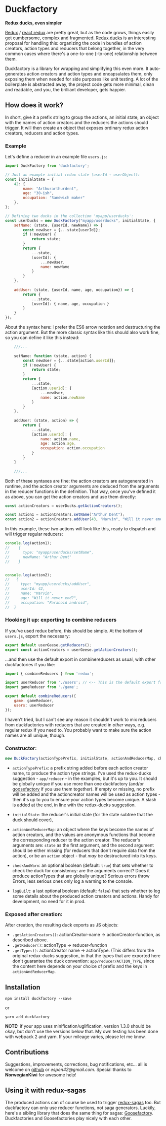 # Duckfactory
**Redux ducks, even simpler**

[Redux](https://github.com/reactjs/redux) / [react redux](https://github.com/reactjs/react-redux) are pretty great, but as the code grows, things easily get cumbersome, complex and fragmented. [Redux ducks](https://github.com/erikras/ducks-modular-redux) is an interesting proposal for handling this: organizing the code in bundles of action creators, action types and reducers that belong together, in the very common cases where there's a one-to-one (-to-one) relationship between them.

Duckfactory is a library for wrapping and simplifying this even more. It auto-generates action creators and action types and encapsulates them, only exposing them when needed for side purposes like unit testing. A lot of the boilerplate is abstracted away, the project code gets more minimal, clean and readable, and you, the brilliant developer, gets happier.


## How does it work?

In short, give it a prefix string to group the actions, an initial state, an object with the names of action creators and the reducers the actions should trigger. It will then create an object that exposes ordinary redux action creators, reducers and action types.


### Example

Let's define a reducer in an example file `users.js`:

```javascript
import DuckFactory from 'duckfactory';

// Just an example initial redux state (userId → userObject):
const initialState = {
    42: {
        name: "Arthurarthurdent",
        age: "30-ish",
        occupation: "Sandwich maker"
    },
};

// Defining two ducks in the collection 'myapp/userducks':
const userDucks = new DuckFactory("myapp/userducks", initialState, {
    setName: (state, {userId, newName}) => {
        const newUser = {...state[userId]};
        if (!newUser) {
            return state;
        }
    	return {
    	    ...state,
    	 	[userId]: {
    	    	...newUser,
    	    	name: newName
    	 	}
    	}
    },
    
    addUser: (state, {userId, name, age, occupation}) => {
    	return {
    	    ...state,
    	    [userId]: { name, age, occupation }
    	}
    }
});

```

About the syntax here: I prefer the ES6 arrow notation and destructuring the action argument. But the more classic syntax like this should also work fine, so you can define it like this instead:

```javascript
	///...
	
    setName: function (state, action) {
        const newUser = {...state[action.userId]};
        if (!newUser) {
            return state;
        }
    	return {
    	    ...state,
    	 	[action.userId]: {
    	    	...newUser,
    	    	name: action.newName
    	 	}
    	}
    },
    
    addUser: (state, action) => {
    	return {
    	    ...state,
    	    [action.userId]: { 
    	        name: action.name, 
    	        age: action.age, 
    	        occupation: action.occupation 
    	    }
    	}
    }
    
    ///...
```

Both of these syntaxes are fine: the action creators are autogenerated in runtime, and the action creator arguments are deduced from the arguments in the reducer functions in the definition. That way, once you've defined it as above, you can get the action creators and use them directly:
 
 
```javascript
const actionCreators = userDucks.getActionCreators();

const action1 = actionCreators.setName("Arthur Dent");
const action2 = actionCreators.addUser(43, "Marvin", "Will it never end?", "Paranoid android");
```


In this example, these two actions will look like this, ready to dispatch and will trigger regular reducers:

```javascript
console.log(action1);
//    {
//      type: "myapp/userducks/setName",
//      newName: "Arthur Dent"
//    }


console.log(action2);
//   {
//     type: "myapp/userducks/addUser",
//     userId: 42,
//     name: "Marvin",
//     age: "Will it never end?",
//     occupation: "Paranoid android",
//  }
```


### Hooking it up: exporting to combine reducers

If you've used redux before, this should be simple. At the bottom of `users.js`, export the necessary:

```javascript
export default userGeese.getReducers();
export const actionCreators = userGeese.getActionCreators();
```

...and then use the default export in combinereducers as usual, with other duckfactories if you like:

```javascript
import { combineReducers } from 'redux';

import userReducer from './users'; // <-- This is the default export from above
import gameReducer from './game';

export default combineReducers({
    game: gameReducer,
    users: userReducer
});
```

I haven't tried, but I can't see any reason it shouldn't work to mix reducers from duckfactories with reducers that are created in _other_ ways, e.g. regular redux if you need to. You probably want to make sure the action names are all unique, though.

### Constructor:

```javascript
new DuckFactory(actionTypePrefix, initialState, actionAndReducerMap, checkAndWarn, logBuilt)
```

- `actionTypePrefix`: a prefix string added before each action creator name, to produce the action type strings. I've used the redux-ducks suggestion - `app/reducer` - in the examples, but it's up to you. It should be globally unique if you use more than one duckfactory (and/or [goosefactory](https://github.com/espen42/goosefactory) if you use them together). If empty or missing, no prefix will be added and the actioncreator names will be used as action types - then it's up to you to ensure your action types become unique. A slash is added at the end, in line with the redux-ducks suggestion.

- `initialState`: the reducer's initial state (for the state subtree that the duck should cover),
 
- `actionAndReducerMap`: an object where the keys become the names of action creators, and the values are anonymous functions that become the corresponding reducer to the action creator. The reducer's arguments are: `state` as the first argument, and the second argument should be either missing (for reducers that don't require data from the action), or be an `action` object - that _may_ be destructured into its keys.
 
- `checkAndWarn`: an optional boolean (default: `true`) that sets whether to check the duck for consistency: are the arguments correct? Does it produce actionTypes that are globally unique? Serious errors throw Errors, less serious ones only log a warning to the console.

- `logBuilt`: a last optional boolean (default: `false`) that sets whether to log some details about the produced action creators and actions. Handy for development, no need for it in prod.

### Exposed after creation:
After creation, the resulting duck exports as JS objects:
- `.getActionCreators()`: actionCreator-name → actionCreator-function, as described above.
- `.getReducer()`: actionType → reducer-function
- `.getTypes()`: actionCreator name → actionType. (This differs from the original redux-ducks suggestion, in that the types that are exported here don't guarantee the duck convention: `app/reducer/ACTION_TYPE`, since the content here depends on your choice of prefix and the keys in `actionAndReducerMap`. 


## Installation
```
npm install duckfactory --save
```
or
```
yarn add duckfactory
```

**NOTE:** if your app uses minification/uglification, version 1.3.0 should be okay, but don't use the versions below that. My own testing has been done with webpack 2 and yarn. If your mileage varies, please let me know.


## Contributions
Suggestions, improvements, corrections, bug notifications, etc... all is welcome on [github](https://github.com/espen42/goosefactory) or _espen42@gmail.com_. Special thanks to **NorwegianKiwi** for awesome help!


## Using it with redux-sagas

The produced actions can of course be used to trigger [redux-sagas](https://github.com/redux-saga/redux-saga) too. But duckfactory can only use reducer functions, not saga generators. Luckily, here's a sibling library that does the same thing for sagas: [Goosefactory](https://github.com/espen42/goosefactory). Duckfactories and Goosefactories play nicely with each other. 

